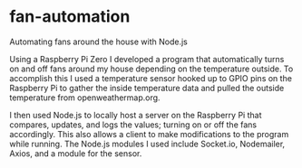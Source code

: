 # fan-automation
Automating fans around the house with Node.js

Using a Raspberry Pi Zero I developed a program that automatically turns on and off fans around my house depending on the temperature outside. To accomplish this I used a temperature sensor hooked up to GPIO pins on the Raspberry Pi to gather the inside temperature data and pulled the outside temperature from openweathermap.org.

I then used Node.js to locally host a server on the Raspberry Pi that compares, updates, and logs the values; turning on or off the fans accordingly. This also allows a client to make modifications to the program while running. The Node.js modules I used include Socket.io, Nodemailer, Axios, and a module for the sensor.
